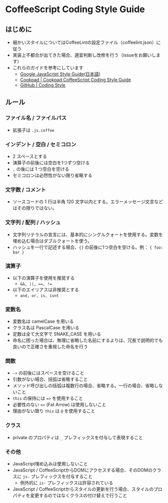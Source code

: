 # CoffeeScript Coding Style Guide

## はじめに

- 細かいスタイルについてはCoffeeLintの設定ファイル（coffeelint.json）に従う
- 実装上不都合が出てきた場合、適宜判断し改修を行う（issueをお願いします）
- これらのガイドを参考にしています
  - [Google JavaScript Style Guide](http://google-styleguide.googlecode.com/svn/trunk/javascriptguide.xml)([日本語](http://cou929.nu/data/google_javascript_style_guide/))
  - [Cookpad | Cookpad CoffeeScript Coding Style Guide](https://github.com/cookpad/styleguide/blob/master/coffeescript.ja.md)
  - [GitHub | Coding Style](https://github.com/styleguide/javascript)

## ルール
### ファイル名 / ファイルパス

- 拡張子は `.js.coffee`

### インデント / 空白 / セミコロン

- 2 スペースとする
- 演算子の前後には空白を1つずつ空ける
- `,` の後には 1 つ空白を空ける
- セミコロンは必然性がない限り省略する

### 文字数 / コメント

- ソースコードの 1 行は半角 120 文字以内とする。エラーメッセージ文言などはその限りではない。

### 文字列 / 配列 / ハッシュ

- 文字列リテラルの宣言には、基本的にシングルクォートを使用する。変数を埋め込む場合はダブルクォートを使う。
- ハッシュを一行で記述する場合、`{}` の前後に1つ空白を空ける。例： ```{ foo: bar }```

### 演算子

- 以下の演算子を使用を推奨する
  - `&&, ||, ==, !=`
- 以下のエイリアスは非推奨とする
  - `and, or, is, isnt`

### 変数名

- 変数名は camelCase を用いる
- クラス名は PascalCase を用いる
- 定数は全て大文字で SNAKE_CASE を用いる
- 命名に困った場合は、無理に省略した名前にするよりは、冗長で説明的でも良いので正確さを重視した命名を行う

### 関数

- `->` の前後にはスペースを空けること
- 引数がない場合、括弧は省略すること
- メソッド呼び出しの括弧は複数行の場合、省略する。一行の場合、省略しないこと
- `this` の保持には `=>` を使用すること
- 必要性のない `=>` (Fat Arrow) は使用しないこと
- 理由がない限り `this` は `@` を使用すること

### クラス

- private のプロパティは `_` プレフィックスを付与して表現すること

### その他

- JavaScript埋め込みは使用しないこと
- JavaScript / CoffeeScriptからDOMにアクセスする場合、そのDOMのクラスに `js-` プレフィックスを付与すること
  - 例外的に `is-` プレフィックスは許容されている
- JavaScript / CoffeeScriptからスタイルの更新を行う場合、スタイルのプロパティを変更するのではなくクラスの付け替えで行うこと
